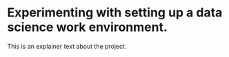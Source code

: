 # Experimenting with setting up a data science work environment.

This is an explainer text about the project.